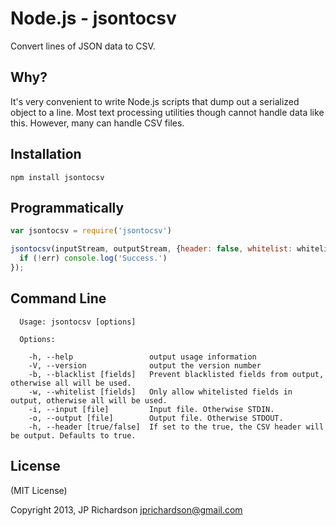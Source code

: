 Node.js - jsontocsv
================

Convert lines of JSON data to CSV.


Why?
----

It's very convenient to write Node.js scripts that dump out a serialized object to a line. Most text processing utilities though cannot handle data like this. However, many can handle CSV files.



Installation
------------

    npm install jsontocsv



Programmatically
------

```javascript
var jsontocsv = require('jsontocsv')

jsontocsv(inputStream, outputStream, {header: false, whitelist: whitelistFields}, function (err) {
  if (!err) console.log('Success.')
});
```



Command Line
------------

      Usage: jsontocsv [options]

      Options:

        -h, --help                 output usage information
        -V, --version              output the version number
        -b, --blacklist [fields]   Prevent blacklisted fields from output, otherwise all will be used.
        -w, --whitelist [fields]   Only allow whitelisted fields in output, otherwise all will be used.
        -i, --input [file]         Input file. Otherwise STDIN.
        -o, --output [file]        Output file. Otherwise STDOUT.
        -h, --header [true/false]  If set to the true, the CSV header will be output. Defaults to true.



License
-------

(MIT License)

Copyright 2013, JP Richardson  <jprichardson@gmail.com>


